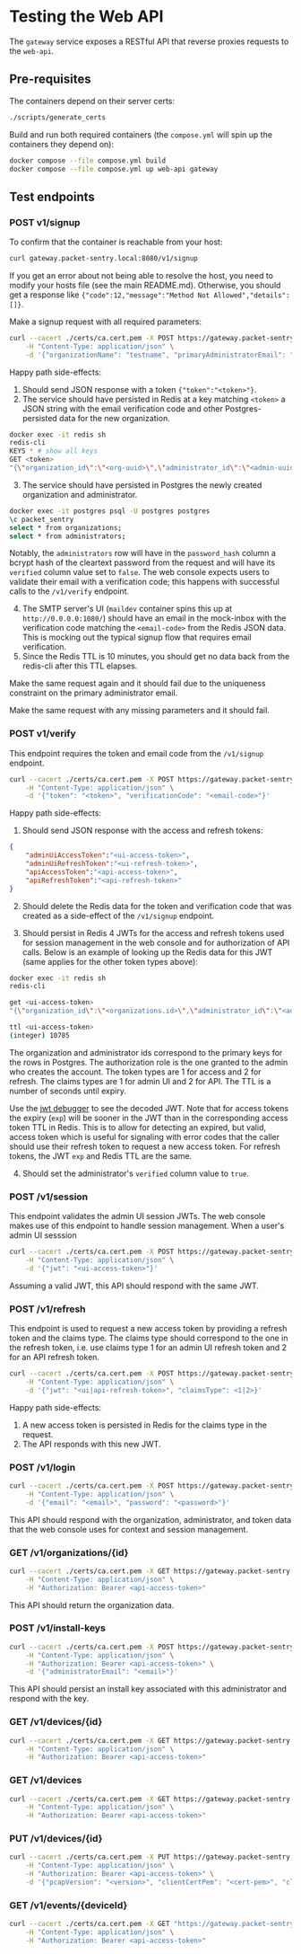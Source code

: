 # Testing the Web API

The `gateway` service exposes a RESTful API that reverse proxies requests to the `web-api`.

## Pre-requisites

The containers depend on their server certs:

```bash
./scripts/generate_certs
```

Build and run both required containers (the `compose.yml` will spin up the containers they depend on):

```bash
docker compose --file compose.yml build
docker compose --file compose.yml up web-api gateway
```

## Test endpoints

### POST v1/signup

To confirm that the container is reachable from your host:

```bash
curl gateway.packet-sentry.local:8080/v1/signup
```

If you get an error about not being able to resolve the host, you need to modify your hosts file (see the main README.md). Otherwise, you should get a response like `{"code":12,"message":"Method Not Allowed","details":[]}`.

Make a signup request with all required parameters:

```bash
curl --cacert ./certs/ca.cert.pem -X POST https://gateway.packet-sentry.local:8080/v1/signup \
    -H "Content-Type: application/json" \
    -d '{"organizationName": "testname", "primaryAdministratorEmail": "testadmin@testorg.com", "primaryAdministratorName": "testadminname", "primaryAdministratorCleartextPassword": "testpassword"}'
```

Happy path side-effects:

1. Should send JSON response with a token `{"token":"<token>"}`.
2. The service should have persisted in Redis at a key matching `<token>` a JSON string with the email verification code and other Postgres-persisted data for the new organization.

```bash
docker exec -it redis sh
redis-cli
KEYS * # show all keys
GET <token>
"{\"organization_id\":\"<org-uuid>\",\"administrator_id\":\"<admin-uuid>\",\"email_code\":\"<email-code>\"}"
```

3. The service should have persisted in Postgres the newly created organization and administrator.

```bash
docker exec -it postgres psql -U postgres postgres
\c packet_sentry
select * from organizations;
select * from administrators;
```

Notably, the `administrators` row will have in the `password_hash` column a bcrypt hash of the cleartext password from the request and will have its `verified` column value set to `false`. The web console expects users to validate their email with a verification code; this happens with successful calls to the `/v1/verify` endpoint.

4. The SMTP server's UI (`maildev` container spins this up at `http://0.0.0.0:1080/`) should have an email in the mock-inbox with the verification code matching the `<email-code>` from the Redis JSON data. This is mocking out the typical signup flow that requires email verification.
5. Since the Redis TTL is 10 minutes, you should get no data back from the redis-cli after this TTL elapses.

Make the same request again and it should fail due to the uniqueness constraint on the primary administrator email.

Make the same request with any missing parameters and it should fail.

### POST v1/verify

This endpoint requires the token and email code from the `/v1/signup` endpoint.

```bash
curl --cacert ./certs/ca.cert.pem -X POST https://gateway.packet-sentry.local:8080/v1/verify \
    -H "Content-Type: application/json" \
    -d '{"token": "<token>", "verificationCode": "<email-code>"}'
```

Happy path side-effects:

1. Should send JSON response with the access and refresh tokens:

```json
{
    "adminUiAccessToken":"<ui-access-token>",
    "adminUiRefreshToken":"<ui-refresh-token>",
    "apiAccessToken":"<api-access-token>",
    "apiRefreshToken":"<api-refresh-token>"
}
```

2. Should delete the Redis data for the token and verification code that was created as a side-effect of the `/v1/signup` endpoint.

3. Should persist in Redis 4 JWTs for the access and refresh tokens used for session management in the web console and for authorization of API calls. Below is an example of looking up the Redis data for this JWT (same applies for the other token types above):

```bash
docker exec -it redis sh
redis-cli

get <ui-access-token>
"{\"organization_id\":\"<organizations.id>\",\"administrator_id\":\"<administrators.id>\",\"authorization_role\":\"PRIMARY_ADMIN\",\"token_type\":<1|2>,\"claims_type\":<1|2>}"

ttl <ui-access-token>
(integer) 10785
```

The organization and administrator ids correspond to the primary keys for the rows in Postgres. The authorization role is the one granted to the admin who creates the account. The token types are 1 for access and 2 for refresh. The claims types are 1 for admin UI and 2 for API. The TTL is a number of seconds until expiry.

Use the [jwt debugger](https://jwt.io/) to see the decoded JWT. Note that for access tokens the expiry (`exp`) will be sooner in the JWT than in the corresponding access token TTL in Redis. This is to allow for detecting an expired, but valid, access token which is useful for signaling with error codes that the caller should use their refresh token to request a new access token. For refresh tokens, the JWT `exp` and Redis TTL are the same.

4. Should set the administrator's `verified` column value to `true`.

### POST /v1/session

This endpoint validates the admin UI session JWTs. The web console makes use of this endpoint to handle session management. When a user's admin UI sesssion

```bash
curl --cacert ./certs/ca.cert.pem -X POST https://gateway.packet-sentry.local:8080/v1/session \
    -H "Content-Type: application/json" \
    -d '{"jwt": "<ui-access-token>"}'
```

Assuming a valid JWT, this API should respond with the same JWT.

### POST /v1/refresh

This endpoint is used to request a new access token by providing a refresh token and the claims type. The claims type should correspond to the one in the refresh token, i.e. use claims type 1 for an admin UI refresh token and 2 for an API refresh token.

```bash
curl --cacert ./certs/ca.cert.pem -X POST https://gateway.packet-sentry.local:8080/v1/refresh \
    -H "Content-Type: application/json" \
    -d '{"jwt": "<ui|api-refresh-token>", "claimsType": <1|2>}'
```

Happy path side-effects:

1. A new access token is persisted in Redis for the claims type in the request.
2. The API responds with this new JWT.

### POST /v1/login

```bash
curl --cacert ./certs/ca.cert.pem -X POST https://gateway.packet-sentry.local:8080/v1/login \
    -H "Content-Type: application/json" \
    -d '{"email": "<email>", "password": "<password>"}'
```

This API should respond with the organization, administrator, and token data that the web console uses for context and session management.

### GET /v1/organizations/{id}

```bash
curl --cacert ./certs/ca.cert.pem -X GET https://gateway.packet-sentry.local:8080/v1/organizations/<organization-id> \
    -H "Content-Type: application/json" \
    -H "Authorization: Bearer <api-access-token>"
```

This API should return the organization data.

### POST /v1/install-keys

```bash
curl --cacert ./certs/ca.cert.pem -X POST https://gateway.packet-sentry.local:8080/v1/install-keys \
    -H "Content-Type: application/json" \
    -H "Authorization: Bearer <api-access-token>" \
    -d '{"administratorEmail": "<email>"}'
```

This API should persist an install key associated with this administrator and respond with the key.

### GET /v1/devices/{id}

```bash
curl --cacert ./certs/ca.cert.pem -X GET https://gateway.packet-sentry.local:8080/v1/devices/<device-id> \
    -H "Content-Type: application/json" \
    -H "Authorization: Bearer <api-access-token>"
```

### GET /v1/devices

```bash
curl --cacert ./certs/ca.cert.pem -X GET https://gateway.packet-sentry.local:8080/v1/devices?organizationId=<org-id> \
    -H "Content-Type: application/json" \
    -H "Authorization: Bearer <api-access-token>"
```

### PUT /v1/devices/{id}

```bash
curl --cacert ./certs/ca.cert.pem -X PUT https://gateway.packet-sentry.local:8080/v1/devices/750baff0-8c7f-4982-a0c8-04e415adfdae \
    -H "Content-Type: application/json" \
    -H "Authorization: Bearer <api-access-token>" \
    -d '{"pcapVersion": "<version>", "clientCertPem": "<cert-pem>", "clientCertFingerprint": "<fingerprint>", "interfaces": ["<interface-name>"], "interface_bpf_associations": {"lo": {"captures": {"tcp port 3000": {"bpf": "tcp port 3000", "deviceName": "lo", "snaplen": 65535}}}}}'
```

### GET /v1/events/{deviceId}

```bash
curl --cacert ./certs/ca.cert.pem -X GET "https://gateway.packet-sentry.local:8080/v1/events/<device-id>?start=2025-05-26T01:00:00.000Z&end=2025-05-26T03:02:00.000Z" \
    -H "Content-Type: application/json" \
    -H "Authorization: Bearer <api-access-token>"
```